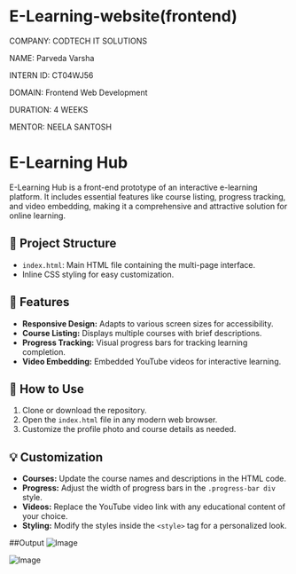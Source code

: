 # E-Learning-website(frontend)

COMPANY: CODTECH IT SOLUTIONS

NAME: Parveda Varsha

INTERN ID: CT04WJ56

DOMAIN: Frontend Web Development

DURATION: 4 WEEKS

MENTOR: NEELA SANTOSH

# E-Learning Hub

E-Learning Hub is a front-end prototype of an interactive e-learning platform. It includes essential features like course listing, progress tracking, and video embedding, making it a comprehensive and attractive solution for online learning.

## 📁 Project Structure
- `index.html`: Main HTML file containing the multi-page interface.
- Inline CSS styling for easy customization.

## 🚀 Features
- **Responsive Design:** Adapts to various screen sizes for accessibility.
- **Course Listing:** Displays multiple courses with brief descriptions.
- **Progress Tracking:** Visual progress bars for tracking learning completion.
- **Video Embedding:** Embedded YouTube videos for interactive learning.

## 🔧 How to Use
1. Clone or download the repository.
2. Open the `index.html` file in any modern web browser.
3. Customize the profile photo and course details as needed.

## 💡 Customization
- **Courses:** Update the course names and descriptions in the HTML code.
- **Progress:** Adjust the width of progress bars in the `.progress-bar div` style.
- **Videos:** Replace the YouTube video link with any educational content of your choice.
- **Styling:** Modify the styles inside the `<style>` tag for a personalized look.

##Output
![Image](https://github.com/user-attachments/assets/4dcc5d44-55c8-4bfd-9687-beeb63d9c76a)

![Image](https://github.com/user-attachments/assets/c1a92914-1778-4c86-b8fb-6742a07b087a)

